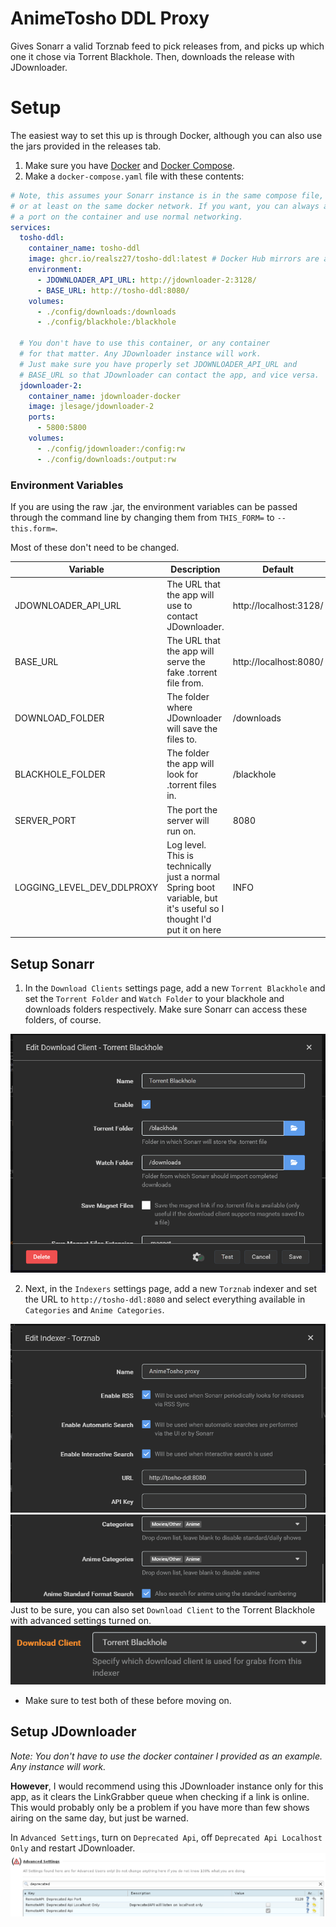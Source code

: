 # AnimeTosho DDL Proxy
Gives Sonarr a valid Torznab feed to pick releases from, and picks up which one it chose via Torrent Blackhole. Then, downloads the release with JDownloader.

# Setup
The easiest way to set this up is through Docker, although you can also use the jars provided in the releases tab.

1. Make sure you have [Docker](https://docs.docker.com/engine/install) and [Docker Compose](https://docs.docker.com/compose/install/#scenario-two-install-the-compose-plugin).
2. Make a `docker-compose.yaml` file with these contents:
~~~yaml
# Note, this assumes your Sonarr instance is in the same compose file,
# or at least on the same docker network. If you want, you can always add 8080 as
# a port on the container and use normal networking.
services:
  tosho-ddl:
    container_name: tosho-ddl
    image: ghcr.io/realsz27/tosho-ddl:latest # Docker Hub mirrors are also available at sz27/tosho-ddl
    environment:
      - JDOWNLOADER_API_URL: http://jdownloader-2:3128/
      - BASE_URL: http://tosho-ddl:8080/
    volumes:
      - ./config/downloads:/downloads
      - ./config/blackhole:/blackhole
        
  # You don't have to use this container, or any container
  # for that matter. Any JDownloader instance will work.
  # Just make sure you have properly set JDOWNLOADER_API_URL and
  # BASE_URL so that JDownloader can contact the app, and vice versa.
  jdownloader-2:
    container_name: jdownloader-docker
    image: jlesage/jdownloader-2
    ports:
      - 5800:5800
    volumes:
      - ./config/jdownloader:/config:rw
      - ./config/downloads:/output:rw
~~~
### Environment Variables
If you are using the raw .jar, the environment variables can be passed through the command line by changing them from `THIS_FORM=` to `--this.form=`.

Most of these don't need to be changed.

| Variable                   | Description                                                                                                        | Default                |
|----------------------------|--------------------------------------------------------------------------------------------------------------------|------------------------|
| JDOWNLOADER_API_URL        | The URL that the app will use to contact JDownloader.                                                              | http://localhost:3128/ |
| BASE_URL                   | The URL that the app will serve the fake .torrent file from.                                                       | http://localhost:8080/ |
| DOWNLOAD_FOLDER            | The folder where JDownloader will save the files to.                                                               | /downloads             |
| BLACKHOLE_FOLDER           | The folder the app will look for .torrent files in.                                                                | /blackhole             |
| SERVER_PORT                | The port the server will run on.                                                                                   | 8080                   |
| LOGGING_LEVEL_DEV_DDLPROXY | Log level. This is technically just a normal Spring boot variable, but it's useful so I thought I'd put it on here | INFO                   |

## Setup Sonarr
1. In the `Download Clients` settings page, add a new `Torrent Blackhole` and set the `Torrent Folder` and `Watch Folder` to your blackhole and downloads folders respectively. Make sure Sonarr can access these folders, of course.

![blackhole-img.png](images/blackhole-img.png)

2. Next, in the `Indexers` settings page, add a new `Torznab` indexer and set the URL to `http://tosho-ddl:8080` and select everything available in `Categories` and `Anime Categories`.

![torznab-1.png](images/torznab-1.png)
![torznab-2.png](images/torznab-2.png)
Just to be sure, you can also set `Download Client` to the Torrent Blackhole with advanced settings turned on.
![advanced-download-client.png](images/advanced-download-client.png)
- Make sure to test both of these before moving on.

## Setup JDownloader
*Note: You don't have to use the docker container I provided as an example. Any instance will work.*

**However**, I would recommend using this JDownloader instance only for this app, as it clears the LinkGrabber queue when checking if a link is online. This would probably only be a problem if you have more than few shows airing on the same day, but just be warned.

In `Advanced Settings`, turn on `Deprecated Api`, off `Deprecated Api Localhost Only` and restart JDownloader.
![jdownloader.png](images/jdownloader.png)

